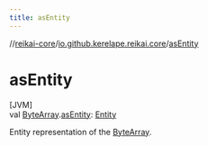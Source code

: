 ```yaml
---
title: asEntity
---
```

//[reikai-core](../../index.html)/[io.github.kerelape.reikai.core](index.html)/[asEntity](as-entity.html)



# asEntity



[JVM]\
val [ByteArray](https://kotlinlang.org/api/latest/jvm/stdlib/kotlin/-byte-array/index.html).[asEntity](as-entity.html): [Entity](-entity/index.html)



Entity representation of the [ByteArray](https://kotlinlang.org/api/latest/jvm/stdlib/kotlin/-byte-array/index.html).




